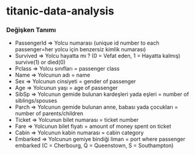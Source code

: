 # titanic-data-analysis

### Değişken Tanımı
* PassengerId => Yolcu numarası (unique id number to each passenger=her yolcu için benzersiz kimlik numarası)
* Survived => Yolcu hayatta mı ? (0 = Vefat eden, 1 = Hayatta kalmış) survive(1) or died(0)
* Pclass => Yolcu sınıfları = passenger class
* Name => Yolcunun adı = name
* Sex => Yolcunun cinsiyeti = gender of passenger
* Age => Yolcunun yaşı = age of passenger
* SibSp => Yolcunun gemide bulunan kardeşleri yada eşleri = number of siblings/spouses
* Parch => Yolcunun gemide bulunan anne, babası yada çocukları = number of parents/children
* Ticket => Yolcunun bilet numarası = ticket number
* Fare => Yolcunun bilet fiyatı = amount of money spent on ticket
* Cabin => Yolcunun kabin numarası = cabin category
* Embarked => Yolcunun gemiye bindiği liman = port where passenger embarked (C = Cherbourg, Q = Queenstown, S = Southampton)
